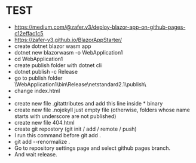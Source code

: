 # TEST
- https://medium.com/@zafer.v3/deploy-blazor-app-on-github-pages-c12effac1c5
- https://zafer-v3.github.io/BlazorAppStarter/
- create dotnet blazor wasm app
- dotnet new blazorwasm -o WebApplication1
- cd WebApplication1
- create publish folder with dotnet cli
- dotnet publish -c Release
- go to publish folder \WebApplication1\bin\Release\netstandard2.1\publish\
- change index.html
- <base href="./" />
- create new file .gitattributes and add this line inside * binary
- create new file .nojekyll just empty file (otherwise, folders whose name starts with underscore are not published)
- create new file 404.html
- create git repostory (git init / add / remote / push)
- I run this command before git add .
- git add --renormalize .
- Go to repository settings page and select github pages branch.
- And wait release.
